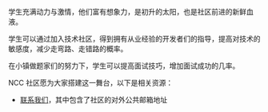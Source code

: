 学生充满动力与激情，他们富有想象力，是初升的太阳，也是社区前进的新鲜血液。

学生可以通过加入技术社区，得到拥有从业经验的开发者们的指导，提高对技术的敏感度，减少走弯路、走错路的概率。

在小镇做题家们的努力下，学生可以提高面试技巧，增加面试成功的几率。

NCC 社区愿为大家搭建这一舞台，以下是相关资源：

- [联系我们](/about/contact)，其中包含了社区的对外公共邮箱地址